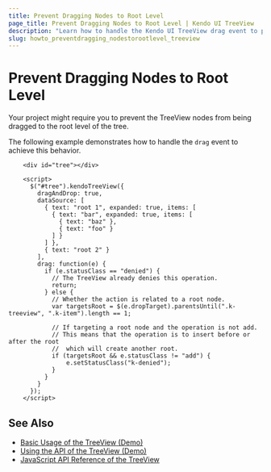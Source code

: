 ```yaml
---
title: Prevent Dragging Nodes to Root Level
page_title: Prevent Dragging Nodes to Root Level | Kendo UI TreeView
description: "Learn how to handle the Kendo UI TreeView drag event to prevent nodes from being dragged to the root level of the tree."
slug: howto_preventdragging_nodestorootlevel_treeview
---
```


# Prevent Dragging Nodes to Root Level

Your project might require you to prevent the TreeView nodes from being dragged to the root level of the tree.

The following example demonstrates how to handle the `drag` event to achieve this behavior.

```dojo
    <div id="tree"></div>

    <script>
      $("#tree").kendoTreeView({
        dragAndDrop: true,
        dataSource: [
          { text: "root 1", expanded: true, items: [
            { text: "bar", expanded: true, items: [
              { text: "baz" },
              { text: "foo" }
            ] }
          ] },
          { text: "root 2" }
        ],
        drag: function(e) {
          if (e.statusClass == "denied") {
            // The TreeView already denies this operation.
            return;
          } else {
            // Whether the action is related to a root node.
            var targetsRoot = $(e.dropTarget).parentsUntil(".k-treeview", ".k-item").length == 1;

            // If targeting a root node and the operation is not add.
            // This means that the operation is to insert before or after the root
            //  which will create another root.
            if (targetsRoot && e.statusClass != "add") {
                e.setStatusClass("k-denied");
            }
          }
        }
      });
    </script>
```

## See Also

* [Basic Usage of the TreeView (Demo)](https://demos.telerik.com/kendo-ui/treeview/index)
* [Using the API of the TreeView (Demo)](https://demos.telerik.com/kendo-ui/treeview/api)
* [JavaScript API Reference of the TreeView](/api/javascript/ui/treeview)
